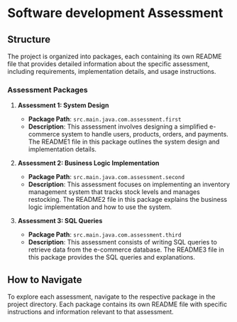# Software development Assessment

## Structure
The project is organized into packages, each containing its own README file that provides detailed information about the specific assessment, including requirements, implementation details, and usage instructions.

### Assessment Packages

1. **Assessment 1: System Design**
    - **Package Path**: `src.main.java.com.assessment.first`
    - **Description**: This assessment involves designing a simplified e-commerce system to handle users, products, orders, and payments. The README1 file in this package outlines the system design and implementation details.

2. **Assessment 2: Business Logic Implementation**
    - **Package Path**: `src.main.java.com.assessment.second`
    - **Description**: This assessment focuses on implementing an inventory management system that tracks stock levels and manages restocking. The README2 file in this package explains the business logic implementation and how to use the system.

3. **Assessment 3: SQL Queries**
    - **Package Path**: `src.main.java.com.assessment.third`
    - **Description**: This assessment consists of writing SQL queries to retrieve data from the e-commerce database. The README3 file in this package provides the SQL queries and explanations.

## How to Navigate
To explore each assessment, navigate to the respective package in the project directory. Each package contains its own README file with specific instructions and information relevant to that assessment.

